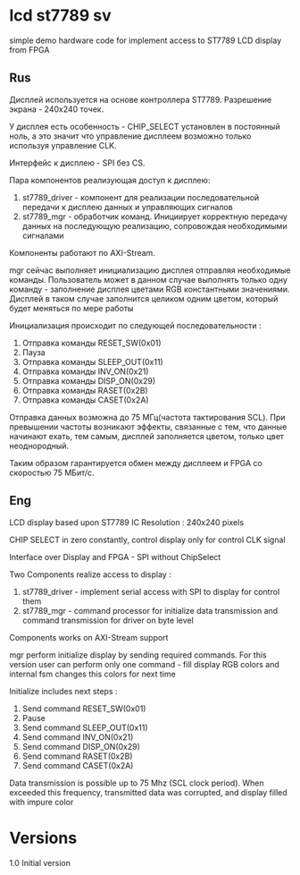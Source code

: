 # lcd st7789 sv
 simple demo hardware code for implement access to ST7789 LCD display from FPGA


## Rus 

Дисплей используется на основе контроллера ST7789. 
Разрешение экрана - 240х240 точек. 

У дисплея есть особенность - CHIP_SELECT установлен в постоянный ноль, а это значит что управление дисплеем возможно только используя управление CLK. 

Интерфейс к дисплею - SPI без CS. 

Пара компонентов реализующая доступ к дисплею:
1. st7789_driver - компонент для реализации последовательной передачи к дисплею данных и управляющих сигналов
2. st7789_mgr - обработчик команд. Инициирует корректную передачу данных на последующую реализацию, сопровождая необходимыми сигналами 

Компоненты работают по AXI-Stream. 

mgr сейчас выполняет инициализацию дисплея отправляя необходимые команды. Пользователь может в данном случае выполнять только одну команду - заполнение дисплея цветами RGB константными значениями. Дисплей в таком случае заполнится целиком одним цветом, который будет меняться по мере работы

Инициализация происходит по следующей последовательности : 
1. Отправка команды RESET_SW(0x01)
2. Пауза 
3. Отправка команды SLEEP_OUT(0x11)
4. Отправка команды INV_ON(0x21) 
5. Отправка команды DISP_ON(0x29)
6. Отправка команды RASET(0x2B)
7. Отправка команды CASET(0x2A)

Отправка данных возможна до 75 МГц(частота тактирования SCL). При превышении частоты возникают эффекты, связанные с тем, что данные начинают ехать, тем самым, дисплей заполняется цветом, только цвет неоднородный. 

Таким образом гарантируется обмен между дисплеем и FPGA со скоростью 75 МБит/с.



## Eng 

LCD display based upon ST7789 IC
Resolution : 240x240 pixels

CHIP SELECT in zero constantly, control display only for control CLK signal

Interface over Display and FPGA - SPI without ChipSelect

Two Components realize access to display : 
1. st7789_driver - implement serial access with SPI to display for control them
2. st7789_mgr - command processor for initialize data transmission and command transmission for driver on byte level

Components works on AXI-Stream support

mgr perform initialize display by sending required commands. For this version user can perform only one command - fill display RGB colors and internal fsm changes this colors for next time

Initialize includes next steps : 
1. Send command RESET_SW(0x01)
2. Pause
3. Send command SLEEP_OUT(0x11)
4. Send command INV_ON(0x21) 
5. Send command DISP_ON(0x29)
6. Send command RASET(0x2B)
7. Send command CASET(0x2A)

Data transmission is possible up to 75 Mhz (SCL clock period). When exceeded this frequency, transmitted data was corrupted, and display filled with impure color

# Versions 
1.0 Initial version
